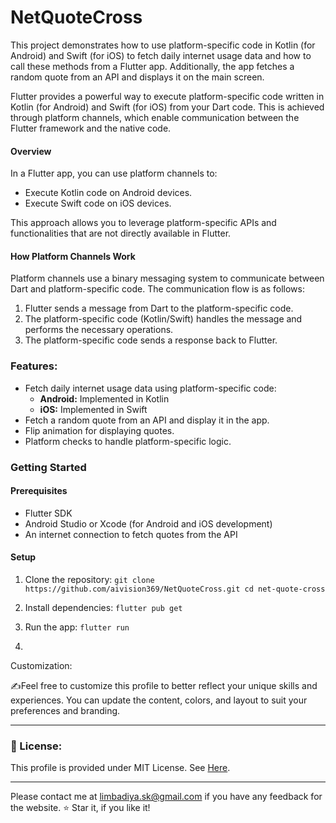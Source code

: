 # NetQuoteCross

<p>This project demonstrates how to use platform-specific code in Kotlin (for Android) and Swift (for iOS) to fetch daily internet usage data and how to call these methods from a Flutter app. Additionally, the app fetches a random quote from an API and displays it on the main screen.</p>
<p>Flutter provides a powerful way to execute platform-specific code written in Kotlin (for Android) and Swift (for iOS) from your Dart code. This is achieved through platform channels, which enable communication between the Flutter framework and the native code.</p>

<h4>Overview</h4>
In a Flutter app, you can use platform channels to:

* Execute Kotlin code on Android devices.
* Execute Swift code on iOS devices.

This approach allows you to leverage platform-specific APIs and functionalities that are not directly available in Flutter.

<h4>How Platform Channels Work</h4>
Platform channels use a binary messaging system to communicate between Dart and platform-specific code. The communication flow is as follows:

1. Flutter sends a message from Dart to the platform-specific code.
2. The platform-specific code (Kotlin/Swift) handles the message and performs the necessary operations.
3. The platform-specific code sends a response back to Flutter.

<h3>Features:</h3>

- Fetch daily internet usage data using platform-specific code:
    - **Android:** Implemented in Kotlin
    - **iOS:** Implemented in Swift
- Fetch a random quote from an API and display it in the app.
- Flip animation for displaying quotes.
- Platform checks to handle platform-specific logic.

<h3>Getting Started</h3>

<h4>Prerequisites</h4>

- Flutter SDK
- Android Studio or Xcode (for Android and iOS development)
- An internet connection to fetch quotes from the API

<h4>Setup</h4>

1. Clone the repository:
   `git clone https://github.com/aivision369/NetQuoteCross.git
   cd net-quote-cross`

2. Install dependencies:
   `flutter pub get`
3. Run the app:
   `flutter run`
4.
Customization:

✍️Feel free to customize this profile to better reflect your unique skills and experiences. You can update the content, colors, and layout to suit your preferences and branding.

---
<h3>📄 License: </h3>

This profile is provided under MIT License. See [Here](https://github.com/aivision369/NetQuoteCross/blob/master/LICENSE).

---
Please contact me at limbadiya.sk@gmail.com if you have any feedback for the website. ⭐ Star it, if you like it!
